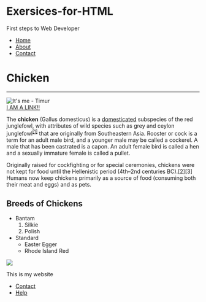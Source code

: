 # Exersices-for-HTML
First steps to Web Developer
<!DOCTYPE html>

<html>

<head>
    <title> Chicken - Coltipedia </title>
</head>

<body>
    <nav>
        <ul>
            <li><a href="home">Home</a> </li>
            <li><a href="about.html">About</a> </li>
            <li><a href="contact">Contact</a> </li>
        </ul>
    </nav>
    <main>
        <h1>Chicken</h1>
        <hr>
        <!--Alt attribute will be read by screenreader -->
        <img src="57.jpg" alt="It's me - Timur">
        <div>
            <a href="about.html ">I AM A LINK!!</a>
        </div>
        <p>The <b>chicken</b> (Gallus domesticus) is a <a
                href="https://en.wikipedia.org/wiki/Domestication">domesticated</a> subspecies of the red junglefowl,
            with
            attributes of
            wild species such as grey and ceylon junglefowl<sup><a
                    href="https://www.udemy.com/course/the-web-developer-bootcamp/learn/lecture/21915918#overview">[1]</a></sup>
            that are originally from Southeastern Asia. Rooster or cock
            is a term for an adult male bird, and a younger male may be called a cockerel. A male that has been
            castrated is
            a capon. An adult female bird is called a hen and a sexually immature female is called a pullet.</p>
        <p>Originally raised for cockfighting or for special ceremonies, chickens were not kept for food until the
            Hellenistic period (4th–2nd centuries BC).[2][3] Humans now keep chickens primarily as a source of food
            (consuming both their meat and eggs) and as pets.</p>
        <h2>Breeds of Chickens</h2>
        <ul>
            <li>Bantam
                <ol>
                    <li>Silkie</li>
                    <li>Polish</li>
                </ol>
            </li>
            <li>Standard
                <ul>
                    <li>Easter Egger</li>
                    <li>Rhode Island Red</li>
                </ul>
            </li>
        </ul>
        <img
            src="https://upload.wikimedia.org/wikipedia/commons/thumb/8/84/Male_and_female_chicken_sitting_together.jpg/440px-Male_and_female_chicken_sitting_together.jpg">
    </main>
    <footer>
        <p>This is my website</p>
        <ul>
            <li><a href="asd">Contact</a></li>
            <li><a href="asd">Help</a></li>
        </ul>
    </footer>
</body>
</html>
